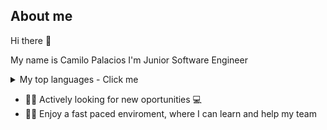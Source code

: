 ## About me

Hi there 👋

My name is Camilo Palacios I'm Junior Software Engineer

<details>
<summary>My top languages - Click me </summary>

| Rank |   Languages  |
|-----:|--------------|
|     1| Ruby on Rails|
|     2| JavaScript   |
|     3| SQL          |
|     2| Python       |
 
</details>

 - 🧑🏻‍ Actively looking for new oportunities 💻
 - 🏃🏻 Enjoy a fast paced enviroment, where I can learn and help my team
